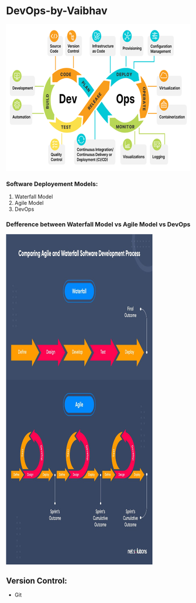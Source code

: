 # DevOps-by-Vaibhav

<img src="https://github.com/vaibhavkapase1302/DevOps-by-Vaibhav/blob/main/DevOps-Lifecycle-Capabilities.png" width="700" height="400" alt="DevOps Architecture">

### Software Deployement Models:
1. Waterfall Model
2. Agile Model
3. DevOps

### Defference between Waterfall Model vs Agile Model vs DevOps
<img src="https://github.com/vaibhavkapase1302/DevOps-by-Vaibhav/blob/main/waterfall-vs-agile-process-comparison.jpg" width="400" height="900" alt="Example Image">

## Version Control:
* Git 
